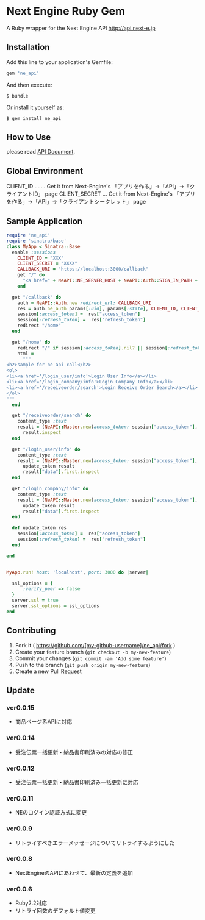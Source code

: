 # Next Engine Ruby Gem

A Ruby wrapper for the Next Engine API
<http://api.next-e.jp>


## Installation

Add this line to your application's Gemfile:

```ruby
gem 'ne_api'
```

And then execute:

    $ bundle

Or install it yourself as:

    $ gem install ne_api

## How to Use

please read [API Document](http://api.next-e.jp/).

## Global Environment

CLIENT_ID ....... Get it from Next-Engine's 「アプリを作る」->「API」->「クライアントID」 page
CLIENT_SECRET ... Get it from Next-Engine's 「アプリを作る」->「API」->「クライアントシークレット」 page

## Sample Application

```ruby
require 'ne_api'
require 'sinatra/base'
class MyApp < Sinatra::Base
  enable :sessions
    CLIENT_ID = "XXX"
    CLIENT_SECRET = "XXXX"
    CALLBACK_URI = "https://localhost:3000/callback"
	get "/" do
	  "<a href=" + NeAPI::NE_SERVER_HOST + NeAPI::Auth::SIGN_IN_PATH + "?client_id="+CLIENT_ID+"&redirect_uri="+ CALLBACK_URI + ">Connect with Next Engine</a>"
	end

  get "/callback" do
    auth = NeAPI::Auth.new redirect_url: CALLBACK_URI
    res = auth.ne_auth params[:uid], params[:state], CLIENT_ID, CLIENT_SECRET
    session[:access_token] =  res["access_token"]
    session[:refresh_token] =  res["refresh_token"]
    redirect "/home"
  end

  get "/home" do
    redirect "/" if session[:access_token].nil? || session[:refresh_token].nil?
    html =
	  """
<h2>sample for ne api call</h2>
<ol>
<li><a href='/login_user/info'>Login User Info</a></li>
<li><a href='/login_company/info'>Login Company Info</a></li>
<li><a href='/receiveorder/search'>Login Receive Order Search</a></li>
</ol>
"""
  end

  get "/receiveorder/search" do
    content_type :text
    result = (NeAPI::Master.new(access_token: session["access_token"], refresh_token: session["refresh_token"]).receiveorder_base_search)
	  result.inspect
  end

  get "/login_user/info" do
    content_type :text
    result = (NeAPI::Master.new(access_token: session["access_token"], refresh_token: session["refresh_token"]).login_user_info)
	  update_token result
	  result["data"].first.inspect
  end

  get "/login_company/info" do
    content_type :text
    result = (NeAPI::Master.new(access_token: session["access_token"], refresh_token: session["refresh_token"]).login_company_info)
	  update_token result
	  result["data"].first.inspect
  end

  def update_token res
    session[:access_token] =  res["access_token"]
    session[:refresh_token] =  res["refresh_token"]
  end

end


MyApp.run! host: 'localhost', port: 3000 do |server|

  ssl_options = {
      :verify_peer => false
  }
  server.ssl = true
  server.ssl_options = ssl_options
end

```

## Contributing

1. Fork it ( https://github.com/[my-github-username]/ne_api/fork )
2. Create your feature branch (`git checkout -b my-new-feature`)
3. Commit your changes (`git commit -am 'Add some feature'`)
4. Push to the branch (`git push origin my-new-feature`)
5. Create a new Pull Request

## Update
### ver0.0.15
  * 商品ページ系APIに対応
### ver0.0.14
  * 受注伝票一括更新・納品書印刷済みの対応の修正

### ver0.0.12
  * 受注伝票一括更新・納品書印刷済み一括更新に対応

### ver0.0.11
  * NEのログイン認証方式に変更

### ver0.0.9
  * リトライすべきエラーメッセージについてリトライするようにした

### ver0.0.8
  * NextEngineのAPIにあわせて、最新の定義を追加

### ver0.0.6
  * Ruby2.2対応
  * リトライ回数のデフォルト値変更
